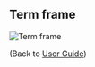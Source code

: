 ## Term frame

![Term frame](https://avigailtaylor.github.io/GeneFEAST/term_frame_300dpi.png)

(Back to [User Guide](user_guide.md))
